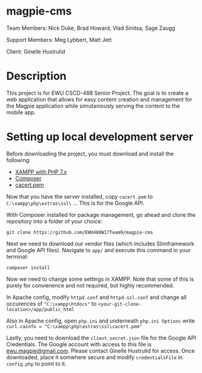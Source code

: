 # magpie-cms
Team Members: Nick Duke, Brad Howard, Vlad Sinitsa, Sage Zaugg

Support Members: Meg Lybbert, Matt Jett

Client: Ginelle Hustrulid

# Description
This project is for EWU CSCD-488 Senior Project. The goal is to create a web application that allows for easy content creation and management for the Magpie application while simutaniously serving the content to the mobile app.

# Setting up local development server

Before downloading the project, you must download and install the following:

- [XAMPP with PHP 7.x](https://www.apachefriends.org/index.html)
- [Composer](https://getcomposer.org/download/)
- [cacert.pem](https://curl.haxx.se/docs/caextract.html)

Now that you have the server installed, copy ```cacert.pem``` to ```C:\xampp\php\extras\ssl\``` ... This is for the Google API.

With Composer installed for package management, go ahead and clone the repository into a folder of your choice:

```
git clone https://github.com/EWU488W17Team9/magpie-cms
```

Next we need to download our vendor files (which includes Slimframework and Google API files). Navigate to ```app/``` and execute this command in your terminal:

```
composer install
```

Now we need to change some settings in XAMPP. Note that some of this is purely for convienence and not required, but highly recommended.

In Apache config, modify ```httpd.conf``` and ```httpd-ssl.conf``` and change all occurences of ```"C:\xampp\htdocs"``` to ```<your-git-clone-location>/app/public_html```

Also in Apache config, open ```php.ini``` and underneath ```php.ini Options``` write ```curl.cainfo = "C:\xampp\php\extras\ssl\cacert.pem"```

Lastly, you need to download the ```client_secret.json``` file for the Google API Credentials. The Google account with access to this file is ewu.magpie@gmail.com. Please contact Ginelle Hustrulid for access. Once downloaded, place it somwhere secure and modify ```credentialsFile``` in ```config.php``` to point to it.